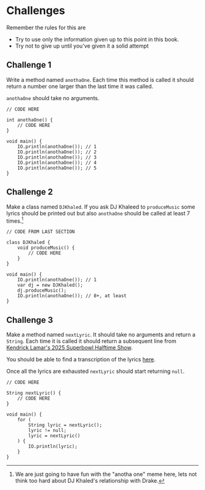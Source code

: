 # Challenges

Remember the rules for this are

- Try to use only the information given up to this point in this book.
- Try not to give up until you've given it a solid attempt

## Challenge 1

Write a method named `anothaOne`. Each time this method is 
called it should return a number one larger than the last time
it was called.

`anothaOne` should take no arguments.

```java,editable
// CODE HERE

int anothaOne() {
    // CODE HERE
}

void main() {
    IO.println(anothaOne()); // 1
    IO.println(anothaOne()); // 2
    IO.println(anothaOne()); // 3
    IO.println(anothaOne()); // 4
    IO.println(anothaOne()); // 5
}
```

## Challenge 2

Make a class named `DJKhaled`. If you ask DJ Khaleed to `produceMusic`
some lyrics should be printed out but also `anothaOne` should be called at least 7 times.[^drake]


```java,editable
// CODE FROM LAST SECTION

class DJKhaled {
    void produceMusic() {
        // CODE HERE
    }
}

void main() {
    IO.println(anothaOne()); // 1
    var dj = new DJKhaled();
    dj.produceMusic();
    IO.println(anothaOne()); // 8+, at least
}
```

## Challenge 3

Make a method named `nextLyric`. It should take no arguments and return a `String`.
Each time it is called it should return a subsequent line from [Kendrick Lamar's 2025 Superbowl 
Halftime Show](https://www.youtube.com/watch?v=KDorKy-13ak).

You should be able to find a transcription of the lyrics [here](https://genius.com/Kendrick-lamar-and-nfl-super-bowl-lix-halftime-show-lyrics).

Once all the lyrics are exhausted `nextLyric` should start returning `null`.

```java,editable
// CODE HERE

String nextLyric() {
    // CODE HERE
}

void main() {
    for (
        String lyric = nextLyric(); 
        lyric != null; 
        lyric = nextLyric()
    ) {
        IO.println(lyric);
    }
}
```

[^drake]: We are just going to have fun with the "anotha one" meme here, lets not think too hard about DJ Khaled's relationship with Drake.